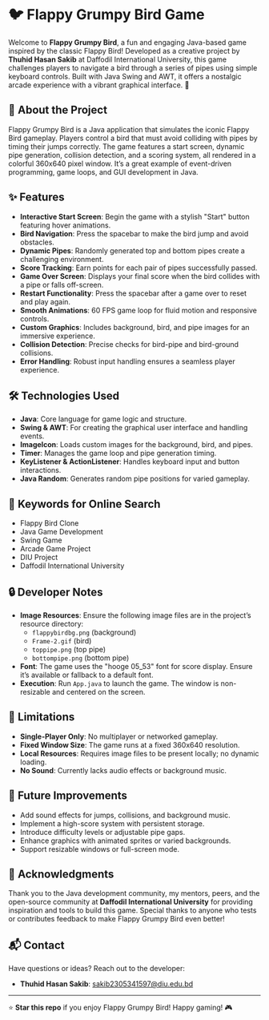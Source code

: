 # 🐦 Flappy Grumpy Bird Game

Welcome to **Flappy Grumpy Bird**, a fun and engaging Java-based game inspired by the classic Flappy Bird! Developed as a creative project by **Thuhid Hasan Sakib** at Daffodil International University, this game challenges players to navigate a bird through a series of pipes using simple keyboard controls. Built with Java Swing and AWT, it offers a nostalgic arcade experience with a vibrant graphical interface. 🚀

## 📖 About the Project

Flappy Grumpy Bird is a Java application that simulates the iconic Flappy Bird gameplay. Players control a bird that must avoid colliding with pipes by timing their jumps correctly. The game features a start screen, dynamic pipe generation, collision detection, and a scoring system, all rendered in a colorful 360x640 pixel window. It’s a great example of event-driven programming, game loops, and GUI development in Java.

## ✨ Features

- **Interactive Start Screen**: Begin the game with a stylish "Start" button featuring hover animations.
- **Bird Navigation**: Press the spacebar to make the bird jump and avoid obstacles.
- **Dynamic Pipes**: Randomly generated top and bottom pipes create a challenging environment.
- **Score Tracking**: Earn points for each pair of pipes successfully passed.
- **Game Over Screen**: Displays your final score when the bird collides with a pipe or falls off-screen.
- **Restart Functionality**: Press the spacebar after a game over to reset and play again.
- **Smooth Animations**: 60 FPS game loop for fluid motion and responsive controls.
- **Custom Graphics**: Includes background, bird, and pipe images for an immersive experience.
- **Collision Detection**: Precise checks for bird-pipe and bird-ground collisions.
- **Error Handling**: Robust input handling ensures a seamless player experience.

## 🛠️ Technologies Used

- **Java**: Core language for game logic and structure.
- **Swing & AWT**: For creating the graphical user interface and handling events.
- **ImageIcon**: Loads custom images for the background, bird, and pipes.
- **Timer**: Manages the game loop and pipe generation timing.
- **KeyListener & ActionListener**: Handles keyboard input and button interactions.
- **Java Random**: Generates random pipe positions for varied gameplay.

## 🔑 Keywords for Online Search

- Flappy Bird Clone
- Java Game Development
- Swing Game
- Arcade Game Project
- DIU Project
- Daffodil International University

## 🔒 Developer Notes

- **Image Resources**: Ensure the following image files are in the project’s resource directory:
  - `flappybirdbg.png` (background)
  - `Frame-2.gif` (bird)
  - `toppipe.png` (top pipe)
  - `bottompipe.png` (bottom pipe)
- **Font**: The game uses the "hooge 05_53" font for score display. Ensure it’s available or fallback to a default font.
- **Execution**: Run `App.java` to launch the game. The window is non-resizable and centered on the screen.

## 📌 Limitations

- **Single-Player Only**: No multiplayer or networked gameplay.
- **Fixed Window Size**: The game runs at a fixed 360x640 resolution.
- **Local Resources**: Requires image files to be present locally; no dynamic loading.
- **No Sound**: Currently lacks audio effects or background music.

## 🌟 Future Improvements

- Add sound effects for jumps, collisions, and background music.
- Implement a high-score system with persistent storage.
- Introduce difficulty levels or adjustable pipe gaps.
- Enhance graphics with animated sprites or varied backgrounds.
- Support resizable windows or full-screen mode.

## 🙌 Acknowledgments

Thank you to the Java development community, my mentors, peers, and the open-source community at **Daffodil International University** for providing inspiration and tools to build this game. Special thanks to anyone who tests or contributes feedback to make Flappy Grumpy Bird even better!

## 📬 Contact

Have questions or ideas? Reach out to the developer:

- **Thuhid Hasan Sakib**: sakib2305341597@diu.edu.bd

---

⭐ **Star this repo** if you enjoy Flappy Grumpy Bird! Happy gaming! 🎮